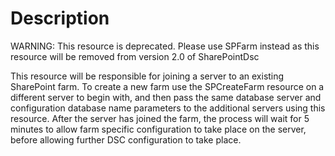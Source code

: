 # Description

WARNING: This resource is deprecated. Please use SPFarm instead as
this resource will be removed from version 2.0 of SharePointDsc

This resource will be responsible for joining a server to an existing
SharePoint farm. To create a new farm use the SPCreateFarm resource on a
different server to begin with, and then pass the same database server and
configuration database name parameters to the additional servers using this
resource. After the server has joined the farm, the process will wait for 5
minutes to allow farm specific configuration to take place on the server,
before allowing further DSC configuration to take place.
